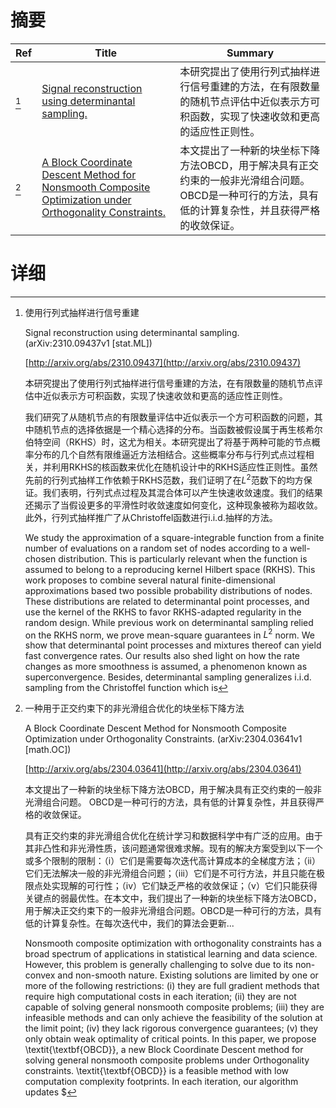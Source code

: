 # 摘要

| Ref | Title | Summary |
| --- | --- | --- |
| [^1] | [Signal reconstruction using determinantal sampling.](http://arxiv.org/abs/2310.09437) | 本研究提出了使用行列式抽样进行信号重建的方法，在有限数量的随机节点评估中近似表示方可积函数，实现了快速收敛和更高的适应性正则性。 |
| [^2] | [A Block Coordinate Descent Method for Nonsmooth Composite Optimization under Orthogonality Constraints.](http://arxiv.org/abs/2304.03641) | 本文提出了一种新的块坐标下降方法OBCD，用于解决具有正交约束的一般非光滑组合问题。 OBCD是一种可行的方法，具有低的计算复杂性，并且获得严格的收敛保证。 |

# 详细

[^1]: 使用行列式抽样进行信号重建

    Signal reconstruction using determinantal sampling. (arXiv:2310.09437v1 [stat.ML])

    [http://arxiv.org/abs/2310.09437](http://arxiv.org/abs/2310.09437)

    本研究提出了使用行列式抽样进行信号重建的方法，在有限数量的随机节点评估中近似表示方可积函数，实现了快速收敛和更高的适应性正则性。

    

    我们研究了从随机节点的有限数量评估中近似表示一个方可积函数的问题，其中随机节点的选择依据是一个精心选择的分布。当函数被假设属于再生核希尔伯特空间（RKHS）时，这尤为相关。本研究提出了将基于两种可能的节点概率分布的几个自然有限维逼近方法相结合。这些概率分布与行列式点过程相关，并利用RKHS的核函数来优化在随机设计中的RKHS适应性正则性。虽然先前的行列式抽样工作依赖于RKHS范数，我们证明了在$L^2$范数下的均方保证。我们表明，行列式点过程及其混合体可以产生快速收敛速度。我们的结果还揭示了当假设更多的平滑性时收敛速度如何变化，这种现象被称为超收敛。此外，行列式抽样推广了从Christoffel函数进行i.i.d.抽样的方法。

    We study the approximation of a square-integrable function from a finite number of evaluations on a random set of nodes according to a well-chosen distribution. This is particularly relevant when the function is assumed to belong to a reproducing kernel Hilbert space (RKHS). This work proposes to combine several natural finite-dimensional approximations based two possible probability distributions of nodes. These distributions are related to determinantal point processes, and use the kernel of the RKHS to favor RKHS-adapted regularity in the random design. While previous work on determinantal sampling relied on the RKHS norm, we prove mean-square guarantees in $L^2$ norm. We show that determinantal point processes and mixtures thereof can yield fast convergence rates. Our results also shed light on how the rate changes as more smoothness is assumed, a phenomenon known as superconvergence. Besides, determinantal sampling generalizes i.i.d. sampling from the Christoffel function which is
    
[^2]: 一种用于正交约束下的非光滑组合优化的块坐标下降方法

    A Block Coordinate Descent Method for Nonsmooth Composite Optimization under Orthogonality Constraints. (arXiv:2304.03641v1 [math.OC])

    [http://arxiv.org/abs/2304.03641](http://arxiv.org/abs/2304.03641)

    本文提出了一种新的块坐标下降方法OBCD，用于解决具有正交约束的一般非光滑组合问题。 OBCD是一种可行的方法，具有低的计算复杂性，并且获得严格的收敛保证。

    

    具有正交约束的非光滑组合优化在统计学习和数据科学中有广泛的应用。由于其非凸性和非光滑性质，该问题通常很难求解。现有的解决方案受到以下一个或多个限制的限制：（i）它们是需要每次迭代高计算成本的全梯度方法；（ii）它们无法解决一般的非光滑组合问题；（iii）它们是不可行方法，并且只能在极限点处实现解的可行性；（iv）它们缺乏严格的收敛保证；（v）它们只能获得关键点的弱最优性。在本文中，我们提出了一种新的块坐标下降方法OBCD，用于解决正交约束下的一般非光滑组合问题。OBCD是一种可行的方法，具有低的计算复杂性。在每次迭代中，我们的算法会更新...

    Nonsmooth composite optimization with orthogonality constraints has a broad spectrum of applications in statistical learning and data science. However, this problem is generally challenging to solve due to its non-convex and non-smooth nature. Existing solutions are limited by one or more of the following restrictions: (i) they are full gradient methods that require high computational costs in each iteration; (ii) they are not capable of solving general nonsmooth composite problems; (iii) they are infeasible methods and can only achieve the feasibility of the solution at the limit point; (iv) they lack rigorous convergence guarantees; (v) they only obtain weak optimality of critical points. In this paper, we propose \textit{\textbf{OBCD}}, a new Block Coordinate Descent method for solving general nonsmooth composite problems under Orthogonality constraints. \textit{\textbf{OBCD}} is a feasible method with low computation complexity footprints. In each iteration, our algorithm updates $
    

